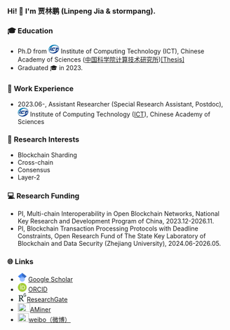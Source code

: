 ### Hi! 👋 I'm 贾林鹏 (Linpeng Jia & stormpang).

### 🎓 **Education**

* Ph.D from <img src="imgs/ICT.png" style="height: 20px;" /> Institute of Computing Technology (ICT), Chinese Academy of Sciences ([中国科学院计算技术研究所](http://www.ict.ac.cn/))[[Thesis]](thesis/贾林鹏_区块链高通量分片技术研究_博士论文.pdf)
* Graduated 🎓 in 2023.

### 💼 **Work Experience**

* 2023.06-, Assistant Researcher (Special Research Assistant, Postdoc), <img src="imgs/ICT.png" style="height: 20px;" /> Institute of Computing Technology ([ICT](http://www.ict.ac.cn/)), Chinese Academy of Sciences

### 🔭 **Research Interests**

* Blockchain Sharding
* Cross-chain
* Consensus
* Layer-2

### 💻 **Research Funding**

-   PI, Multi-chain Interoperability in Open Blockchain Networks, National Key Research and Development Program of China, 2023.12-2026.11.
-   PI, Blockchain Transaction Processing Protocols with Deadline Constraints, Open Research Fund of The State Key Laboratory of Blockchain and Data Security (Zhejiang University), 2024.06-2026.05.

### 🌐 **Links**

* <img src="imgs/scholar.png" style="height: 20px;" /> [Google Scholar](https://scholar.google.com/citations?user=03jw1vAAAAAJ) 
* <img src="imgs/ORCID.png" style="height: 20px;" /> [ORCID](https://orcid.org/0000-0003-1916-6193) 
* <img src="imgs/ResearchGate.png" style="height: 20px;" />[ResearchGate](https://www.researchgate.net/profile/Linpeng-Jia)
* <img src="https://originalfileserver.aminer.cn/sys/aminer/favicon.ico" style="width:28px;height:20px;"/>[AMiner](https://www.aminer.cn/profile/6404e3727691d561fb3e2a75)
* <img src="https://upload.wikimedia.org/wikipedia/zh/4/46/Sina_Weibo_logo.svg" style="width:25px;height:20px;" />[weibo（微博）](https://weibo.com/u/3853847834) 